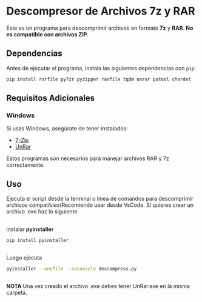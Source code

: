 # Descompresor de Archivos 7z y RAR

Este es un programa para descomprimir archivos en formato **7z** y **RAR**. **No es compatible con archivos ZIP.**

## Dependencias
Antes de ejecutar el programa, instala las siguientes dependencias con `pip`:

```sh
pip install rarfile py7zr pyzipper rarfile tqdm unrar patool chardet
```

## Requisitos Adicionales
### Windows
Si usas Windows, asegúrate de tener instalados:
- [7-Zip](https://www.7-zip.org/download.html)
- [UnRar](https://www.rarlab.com/rar_add.htm)

Estos programas son necesarios para manejar archivos RAR y 7z correctamente.

## Uso
Ejecuta el script desde la terminal o línea de comandos para descomprimir archivos compatibles(Recomiendo usar desde VsCode. Si quieres crear un archivo .exe haz lo siguiente
##
instalar **pyinstaller**

```sh
pip install pyinstaller
```

##
Luego ejecuta 
```sh
pyinstaller --onefile --noconsole descompress.py
```

##
**NOTA** Una vez creado el archivo .exe debes tener UnRar.exe en la misma carpeta.

